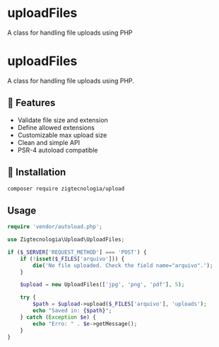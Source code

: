 # uploadFiles
A class for handling file uploads using PHP

# uploadFiles
A class for handling file uploads using PHP.

## 🚀 Features
- Validate file size and extension  
- Define allowed extensions  
- Customizable max upload size  
- Clean and simple API  
- PSR-4 autoload compatible  

## 🧩 Installation
```bash
composer require zigtecnologia/upload
```

## Usage 
```php
require 'vendor/autoload.php';

use Zigtecnologia\Upload\UploadFiles;

if ($_SERVER['REQUEST_METHOD'] === 'POST') {
    if (!isset($_FILES['arquivo'])) {
        die('No file uploaded. Check the field name="arquivo".');
    }

    $upload = new UploadFiles(['jpg', 'png', 'pdf'], 5);

    try {
        $path = $upload->upload($_FILES['arquivo'], 'uploads');
        echo "Saved in: {$path}";
    } catch (Exception $e) {
        echo "Erro: " . $e->getMessage();
    }
}
```